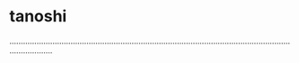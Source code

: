 # tanoshi

...............................................................................................................................................